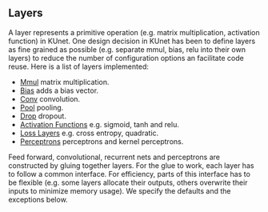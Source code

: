 ## Layers

A layer represents a primitive operation (e.g. matrix multiplication,
activation function) in KUnet.  One design decision in KUnet has been
to define layers as fine grained as possible (e.g. separate mmul,
bias, relu into their own layers) to reduce the number of
configuration options an facilitate code reuse.  Here is a list of
layers implemented:

* [Mmul](https://github.com/denizyuret/KUnet.jl/blob/master/src/mmul.jl) matrix multiplication.
* [Bias](https://github.com/denizyuret/KUnet.jl/blob/master/src/bias.jl) adds a bias vector.
* [Conv](https://github.com/denizyuret/KUnet.jl/blob/master/src/conv.jl) convolution.
* [Pool](https://github.com/denizyuret/KUnet.jl/blob/master/src/pool.jl) pooling.
* [Drop](https://github.com/denizyuret/KUnet.jl/blob/master/src/drop.jl) dropout.
* [Activation Functions](actf.md) e.g. sigmoid, tanh and relu.
* [Loss Layers](loss.md) e.g. cross entropy, quadratic.
* [Perceptrons](perceptron.md) perceptrons and kernel perceptrons.

Feed forward, convolutional, recurrent nets and perceptrons are
constructed by gluing together layers.  For the glue to work, each
layer has to follow a common interface.  For efficiency, parts of this
interface has to be flexible (e.g. some layers allocate their outputs,
others overwrite their inputs to minimize memory usage).  We specify
the defaults and the exceptions below.

